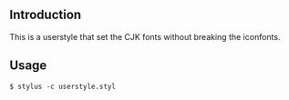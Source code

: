 ## Introduction

This is a userstyle that set the CJK fonts without breaking the iconfonts.

## Usage

```
$ stylus -c userstyle.styl
```
